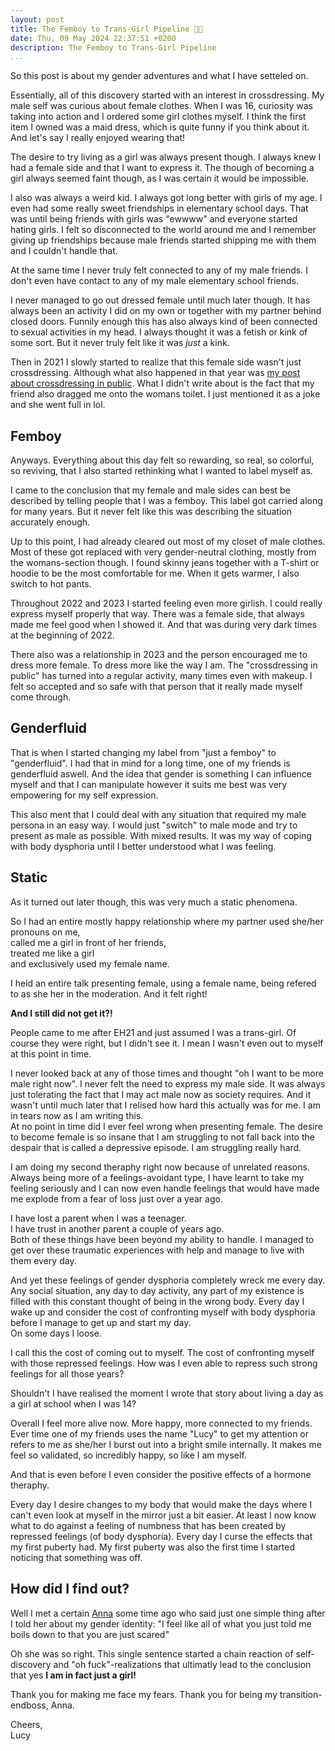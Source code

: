 ```yaml
---
layout: post
title: The Femboy to Trans-Girl Pipeline 🏳️‍⚧️
date: Thu, 09 May 2024 22:37:51 +0200
description: The Femboy to Trans-Girl Pipeline
...
```


So this post is about my gender adventures and what I have setteled on.

Essentially, all of this discovery started with an interest in crossdressing.
My male self was curious about female clothes.
When I was 16, curiosity was taking into action and I ordered some girl clothes myself.
I think the first item I owned was a maid dress, which is quite funny if you think about it.
And let's say I really enjoyed wearing that!

The desire to try living as a girl was always present though.
I always knew I had a female side and that I want to express it.
The though of becoming a girl always seemed faint though, as I was certain it would be impossible.

I also was always a weird kid.
I always got long better with girls of my age.
I even had some really sweet friendships in elementary school days.
That was until being friends with girls was "ewwww" and everyone started hating girls.
I felt so disconnected to the world around me and I remember giving up friendships
because male friends started shipping me with them and I couldn't handle that.

At the same time I never truly felt connected to any of my male friends.
I don't even have contact to any of my male elementary school friends.

I never managed to go out dressed female until much later though.
It has always been an activity I did on my own or together with my partner behind closed doors.
Funnily enough this has also always kind of been connected to sexual activities in my head.
I always thought it was a fetish or kink of some sort.
But it never truly felt like it was *just* a kink.

Then in 2021 I slowly started to realize that this female side wasn't just crossdressing.
Although what also happened in that year was [my post about crossdressing in public](https://lucy.moe/2021-08-11_crossdressing-in-public.html).
What I didn't write about is the fact that my friend also dragged me onto the womans toilet.
I just mentioned it as a joke and she went full in lol.

## Femboy

Anyways.
Everything about this day felt so rewarding, so real, so colorful, so reviving,
that I also started rethinking what I wanted to label myself as.

I came to the conclusion that my female and male sides can best be described by telling people that I was a femboy.
This label got carried along for many years.
But it never felt like this was describing the situation accurately enough.

Up to this point, I had already cleared out most of my closet of male clothes.
Most of these got replaced with very gender-neutral clothing, mostly from the womans-section though.
I found skinny jeans together with a T-shirt or hoodie to be the most comfortable for me.
When it gets warmer, I also switch to hot pants.

Throughout 2022 and 2023 I started feeling even more girlish.
I could really express myself properly that way.
There was a female side, that always made me feel good when I showed it.
And that was during very dark times at the beginning of 2022.

There also was a relationship in 2023 and the person encouraged me to dress more female.
To dress more like the way I am.
The "crossdressing in public" has turned into a regular activity, many times even with makeup.
I felt so accepted and so safe with that person that it really made myself come through.

## Genderfluid

That is when I started changing my label from "just a femboy" to "genderfluid".
I had that in mind for a long time, one of my friends is genderfluid aswell.
And the idea that gender is something I can influence myself
and that I can manipulate however it suits me best was very empowering for my self expression.

This also ment that I could deal with any situation that required my male persona in an easy way.
I would just "switch" to male mode and try to present as male as possible.
With mixed results.
It was my way of coping with body dysphoria until I better understood what I was feeling.

## Static

As it turned out later though, this was very much a static phenomena.

So I had an entire mostly happy relationship where my partner used she/her pronouns on me,<br>
called me a girl in front of her friends,<br>
treated me like a girl<br>
and exclusively used my female name.

I held an entire talk presenting female, using a female name, being refered to as she her in the moderation.
And it felt right!

**And I still did not get it?!**

People came to me after EH21 and just assumed I was a trans-girl.
Of course they were right, but I didn't see it.
I mean I wasn't even out to myself at this point in time.

I never looked back at any of those times and thought "oh I want to be more male right now".
I never felt the need to express my male side.
It was always just tolerating the fact that I may act male now as society requires.
And it wasn't until much later that I relised how hard this actually was for me.
I am in tears now as I am writing this.<br>
At no point in time did I ever feel wrong when presenting female.
The desire to become female is so insane that I am struggling to not fall back into the despair that is called a depressive episode.
I am struggling really hard.

I am doing my second theraphy right now because of unrelated reasons.
Always being more of a feelings-avoidant type, I have learnt to take my feeling seriously
and I can now even handle feelings that would have made me explode from a fear of loss just over a year ago.

I have lost a parent when I was a teenager.<br>
I have trust in another parent a couple of years ago.<br>
Both of these things have been beyond my ability to handle.
I managed to get over these traumatic experiences with help and manage to live with them every day.

And yet these feelings of gender dysphoria completely wreck me every day.
Any social situation, any day to day activity, any part of my existence is filled with this constant thought of being in the wrong body.
Every day I wake up and consider the cost of confronting myself with body dysphoria before I manage to get up and start my day.<br>
On some days I loose.

I call this the cost of coming out to myself.
The cost of confronting myself with those repressed feelings.
How was I even able to repress such strong feelings for all those years?

Shouldn't I have realised the moment I wrote that story about living a day as a girl at school when I was 14?

Overall I feel more alive now.
More happy, more connected to my friends.
Ever time one of my friends uses the name "Lucy" to get my attention or refers to me as she/her
I burst out into a bright smile internally.
It makes me feel so validated, so incredibly happy, so like I am myself.

And that is even before I even consider the positive effects of a hormone theraphy.

Every day I desire changes to my body that would make the days where I can't even look at myself in the mirror just a bit easier.
At least I now know what to do against a feeling of numbness that has been created by repressed feelings (of body dysphoria).
Every day I curse the effects that my first puberty had.
My first puberty was also the first time I started noticing that something was off.

## How did I find out?

Well I met a certain [Anna](https://fef.moe) some time ago who said just one simple thing after I told her about my gender identity:
"I feel like all of what you just told me boils down to that you are just scared"

Oh she was so right.
This single sentence started a chain reaction of self-discovery and "oh fuck"-realizations
that ultimatly lead to the conclusion that yes **I am in fact just a girl!**

Thank you for making me face my fears.
Thank you for being my transition-endboss, Anna.

Cheers,<br>
Lucy
